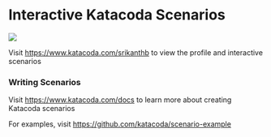 # Interactive Katacoda Scenarios

[![](http://shields.katacoda.com/katacoda/srikanthb/count.svg)](https://www.katacoda.com/srikanthb "Get your profile on Katacoda.com")

Visit https://www.katacoda.com/srikanthb to view the profile and interactive scenarios

### Writing Scenarios
Visit https://www.katacoda.com/docs to learn more about creating Katacoda scenarios

For examples, visit https://github.com/katacoda/scenario-example
